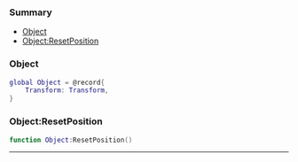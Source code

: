 ### Summary
* [Object](#object)
* [Object:ResetPosition](#objectresetposition)

### Object

```lua
global Object = @record{
	Transform: Transform,
}
```



### Object:ResetPosition

```lua
function Object:ResetPosition()
```



---
